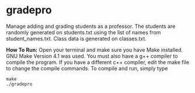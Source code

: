 # gradepro
Manage adding and grading students as a professor. The students are randomly generated on
students.txt using the list of names from student_names.txt. Class data is generated on 
classes.txt.

**How To Run:**
Open your terminal and make sure you have Make installed.
GNU Make Version 4.1 was used.
You must also have a g++ compiler to compile the program.
If you have a different c++ compiler, edit the make file to change the compile commands.
To compile and run, simply type
```
make
./gradepro
```
